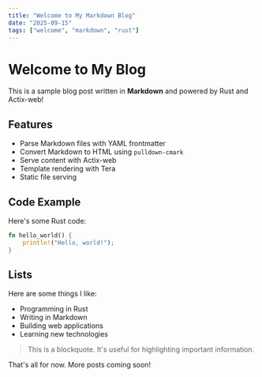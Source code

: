 ```yaml
---
title: "Welcome to My Markdown Blog"
date: "2025-09-15"
tags: ["welcome", "markdown", "rust"]
---
```


# Welcome to My Blog

This is a sample blog post written in **Markdown** and powered by Rust and Actix-web!

## Features

- Parse Markdown files with YAML frontmatter
- Convert Markdown to HTML using `pulldown-cmark`
- Serve content with Actix-web
- Template rendering with Tera
- Static file serving

## Code Example

Here's some Rust code:

```rust
fn hello_world() {
    println!("Hello, world!");
}
```

## Lists

Here are some things I like:

- Programming in Rust
- Writing in Markdown
- Building web applications
- Learning new technologies

> This is a blockquote. It's useful for highlighting important information.

That's all for now. More posts coming soon!